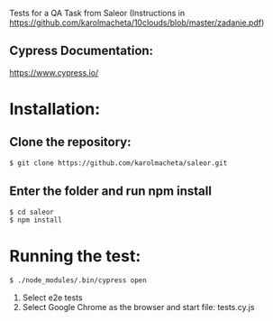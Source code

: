 Tests for a QA Task from Saleor
(Instructions in https://github.com/karolmacheta/10clouds/blob/master/zadanie.pdf)

## Cypress Documentation:

https://www.cypress.io/

# Installation:

## Clone the repository:

```bash
$ git clone https://github.com/karolmacheta/saleor.git
```
## Enter the folder and run npm install

```bash
$ cd saleor
$ npm install
```

# Running the test:

```bash
$ ./node_modules/.bin/cypress open
```
1. Select e2e tests
2. Select Google Chrome as the browser and start file:
 tests.cy.js

